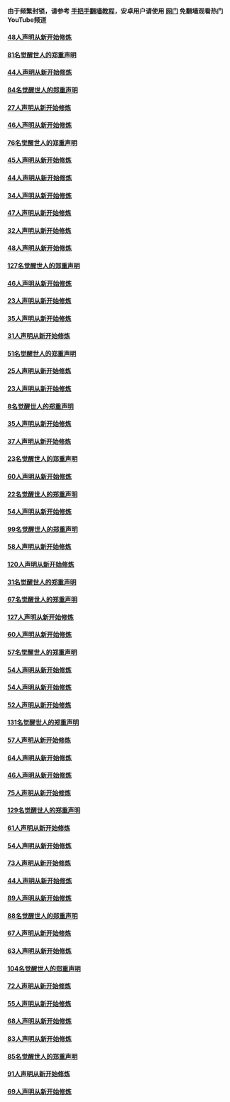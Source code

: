 #### 由于频繁封锁，请参考 [手把手翻墙教程](https://github.com/gfw-breaker/guides/wiki/)，安卓用户请使用 [网门](https://github.com/gfw-breaker/nogfw/blob/master/dl.md?t=03070000) 免翻墙观看热门YouTube频道 

#### [48人声明从新开始修炼](../pages/91/421605.md?t=03070000) 

#### [81名觉醒世人的郑重声明](../pages/91/421656.md?t=03070000) 

#### [44人声明从新开始修炼](../pages/91/421544.md?t=03070000) 

#### [84名觉醒世人的郑重声明](../pages/91/421543.md?t=03070000) 

#### [27人声明从新开始修炼](../pages/91/421465.md?t=03070000) 

#### [46人声明从新开始修炼](../pages/91/421454.md?t=03070000) 

#### [76名觉醒世人的郑重声明](../pages/91/421453.md?t=03070000) 

#### [45人声明从新开始修炼](../pages/91/421452.md?t=03070000) 

#### [44人声明从新开始修炼](../pages/91/421422.md?t=03070000) 

#### [34人声明从新开始修炼](../pages/91/421322.md?t=03070000) 

#### [47人声明从新开始修炼](../pages/91/421264.md?t=03070000) 

#### [32人声明从新开始修炼](../pages/91/421225.md?t=03070000) 

#### [48人声明从新开始修炼](../pages/91/421202.md?t=03070000) 

#### [127名觉醒世人的郑重声明](../pages/91/421224.md?t=03070000) 

#### [46人声明从新开始修炼](../pages/91/421203.md?t=03070000) 

#### [23人声明从新开始修炼](../pages/91/421138.md?t=03070000) 

#### [35人声明从新开始修炼](../pages/91/421122.md?t=03070000) 

#### [31人声明从新开始修炼](../pages/91/421081.md?t=03070000) 

#### [51名觉醒世人的郑重声明](../pages/91/421080.md?t=03070000) 

#### [25人声明从新开始修炼](../pages/91/421020.md?t=03070000) 

#### [23人声明从新开始修炼](../pages/91/420884.md?t=03070000) 

#### [8名觉醒世人的郑重声明](../pages/91/420883.md?t=03070000) 

#### [35人声明从新开始修炼](../pages/91/420809.md?t=03070000) 

#### [37人声明从新开始修炼](../pages/91/420766.md?t=03070000) 

#### [23名觉醒世人的郑重声明](../pages/91/420765.md?t=03070000) 

#### [60人声明从新开始修炼](../pages/91/420727.md?t=03070000) 

#### [22名觉醒世人的郑重声明](../pages/91/420726.md?t=03070000) 

#### [54人声明从新开始修炼](../pages/91/420529.md?t=03070000) 

#### [99名觉醒世人的郑重声明](../pages/91/420528.md?t=03070000) 

#### [58人声明从新开始修炼](../pages/91/420198.md?t=03070000) 

#### [120人声明从新开始修炼](../pages/91/420141.md?t=03070000) 

#### [31名觉醒世人的郑重声明](../pages/91/420197.md?t=03070000) 

#### [67名觉醒世人的郑重声明](../pages/91/420140.md?t=03070000) 

#### [127人声明从新开始修炼](../pages/91/420082.md?t=03070000) 

#### [60人声明从新开始修炼](../pages/91/420081.md?t=03070000) 

#### [57名觉醒世人的郑重声明](../pages/91/420080.md?t=03070000) 

#### [54人声明从新开始修炼](../pages/91/419533.md?t=03070000) 

#### [54人声明从新开始修炼](../pages/91/419532.md?t=03070000) 

#### [52人声明从新开始修炼](../pages/91/419531.md?t=03070000) 

#### [131名觉醒世人的郑重声明](../pages/91/419530.md?t=03070000) 

#### [57人声明从新开始修炼](../pages/91/419430.md?t=03070000) 

#### [64人声明从新开始修炼](../pages/91/419429.md?t=03070000) 

#### [46人声明从新开始修炼](../pages/91/419428.md?t=03070000) 

#### [75人声明从新开始修炼](../pages/91/419427.md?t=03070000) 

#### [129名觉醒世人的郑重声明](../pages/91/419426.md?t=03070000) 

#### [61人声明从新开始修炼](../pages/91/419198.md?t=03070000) 

#### [54人声明从新开始修炼](../pages/91/419197.md?t=03070000) 

#### [73人声明从新开始修炼](../pages/91/419196.md?t=03070000) 

#### [44人声明从新开始修炼](../pages/91/419075.md?t=03070000) 

#### [89人声明从新开始修炼](../pages/91/419074.md?t=03070000) 

#### [88名觉醒世人的郑重声明](../pages/91/419195.md?t=03070000) 

#### [67人声明从新开始修炼](../pages/91/419073.md?t=03070000) 

#### [63人声明从新开始修炼](../pages/91/419072.md?t=03070000) 

#### [104名觉醒世人的郑重声明](../pages/91/419071.md?t=03070000) 

#### [72人声明从新开始修炼](../pages/91/418902.md?t=03070000) 

#### [55人声明从新开始修炼](../pages/91/418901.md?t=03070000) 

#### [68人声明从新开始修炼](../pages/91/418900.md?t=03070000) 

#### [83人声明从新开始修炼](../pages/91/418757.md?t=03070000) 

#### [85名觉醒世人的郑重声明](../pages/91/418899.md?t=03070000) 

#### [91人声明从新开始修炼](../pages/91/418756.md?t=03070000) 

#### [69人声明从新开始修炼](../pages/91/418755.md?t=03070000) 

